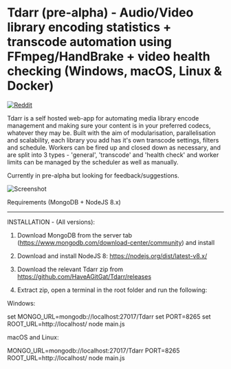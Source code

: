 # Tdarr (pre-alpha) - Audio/Video library encoding statistics + transcode automation using FFmpeg/HandBrake + video health checking (Windows, macOS, Linux & Docker)

[![Reddit](https://img.shields.io/badge/Reddit-HBBatchBeast-FF5700.svg?style=flat-square)](https://www.reddit.com/r/Tdarr/) 

Tdarr is a self hosted web-app for automating media library encode management and making sure your content is in your preferred codecs, whatever they may be. Built with the aim of modularisation, parallelisation and scalability, each library you add has it's own transcode settings, filters and schedule. Workers can be fired up and closed down as necessary, and are split into 3 types - 'general', 'transcode' and 'health check' and worker limits can be managed by the scheduler as well as manually. 

Currently in pre-alpha but looking for feedback/suggestions. 

![Screenshot](https://i.imgur.com/pSNJFSj.png)



Requirements (MongoDB + NodeJS 8.x)

---------------------------------------------------------------------------------------

INSTALLATION - (All versions):

1. Download MongoDB from the server tab (https://www.mongodb.com/download-center/community) and install

2. Download and install NodeJS 8: https://nodejs.org/dist/latest-v8.x/

3. Download the relevant Tdarr zip from https://github.com/HaveAGitGat/Tdarr/releases

4. Extract zip, open a terminal in the root folder and run the following:

Windows:

  set MONGO_URL=mongodb://localhost:27017/Tdarr
  set PORT=8265 
  set ROOT_URL=http://localhost/
  node main.js
  
macOS and Linux:

MONGO_URL=mongodb://localhost:27017/Tdarr PORT=8265 ROOT_URL=http://localhost/ node main.js




